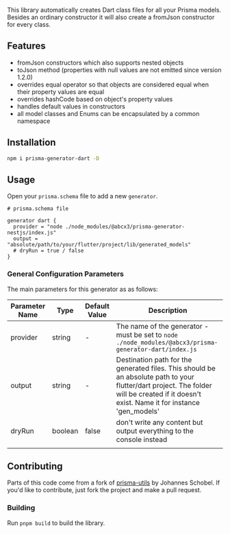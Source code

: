 
This library automatically creates Dart class files for all your Prisma models. Besides an ordinary constructor it will also create a fromJson constructor for every class.

## Features

- fromJson constructors which also supports nested objects
- toJson method (properties with null values are not emitted since version 1.2.0)
- overrides equal operator so that objects are considered equal when their property values are equal
- overrides hashCode based on object's property values
- handles default values in constructors
- all model classes and Enums can be encapsulated by a common namespace

## Installation



```bash
npm i prisma-generator-dart -D
```


## Usage

Open your `prisma.schema` file to add a new `generator`.

```prisma
# prisma.schema file

generator dart {
  provider = "node ./node_modules/@abcx3/prisma-generator-nestjs/index.js"
  output = "absolute/path/to/your/flutter/project/lib/generated_models"
  # dryRun = true / false
}
```


### General Configuration Parameters

The main parameters for this generator as as follows:

| Parameter Name | Type    | Default Value | Description                                                                                                                                                                                                                                                                                                                                                                              |
| -------------- | ------- | ------------- | ---------------------------------------------------------------------------------------------------------------------------------------------------------------------------------------------------------------------------------------------------------------------------------------------------------------------------------------------------------------------------------------- |
| provider       | string  | -             | The name of the generator - must be set to `node ./node_modules/@abcx3/prisma-generator-dart/index.js`                                                                                                                                                                                                                                                                                                                       |
| output         | string  | -             | Destination path for the generated files. This should be an absolute path to your flutter/dart project. The folder will be created if it doesn't exist. Name it for instance 'gen_models' |
| dryRun         | boolean | false         | don't write any content but output everything to the console instead                                                                                                                                                                                                                                                                                                                     |
|                                                                                                                                                                                                                                                                                                  |



## Contributing

Parts of this code come from a fork of [prisma-utils]([https://github.com/prisma-utils/prisma-utils/) by Johannes Schobel.
If you'd like to contribute, just fork the project and make a pull request.

### Building

Run `pnpm build` to build the library.


